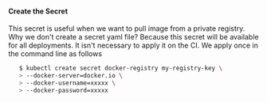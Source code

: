 #### Create the Secret

This secret is useful when we want to pull image from a private registry.
Why we don't create a secret yaml file? Because this secret will be available for all deployments.
It isn't necessary to apply it on the CI. We apply once in the command line  as follows

```bash
   $ kubectl create secret docker-registry my-registry-key \
   > --docker-server=docker.io \
   > --docker-username=xxxxx \ 
   > --docker-password=xxxxx
```



